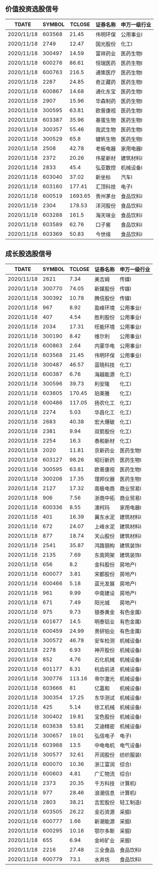 ## 价值投资选股信号

| TDATE      | SYMBOL | TCLOSE  | 证券名称 | 申万一级行业 |
| ---------- | ------ | ------- | -------- | ------------ |
| 2020/11/18 | 603568 | 21.45   | 伟明环保 | 公用事业I    |
| 2020/11/18 | 2749   | 12.47   | 国光股份 | 化工I        |
| 2020/11/18 | 300497 | 14.59   | 富祥药业 | 医药生物I    |
| 2020/11/18 | 600276 | 86.61   | 恒瑞医药 | 医药生物I    |
| 2020/11/18 | 600763 | 216.5   | 通策医疗 | 医药生物I    |
| 2020/11/18 | 2287   | 24.85   | 奇正藏药 | 医药生物I    |
| 2020/11/18 | 600867 | 14.68   | 通化东宝 | 医药生物I    |
| 2020/11/18 | 2907   | 15.96   | 华森制药 | 医药生物I    |
| 2020/11/18 | 300595 | 63.81   | 欧普康视 | 医药生物I    |
| 2020/11/18 | 603387 | 35.96   | 基蛋生物 | 医药生物I    |
| 2020/11/18 | 300357 | 55.46   | 我武生物 | 医药生物I    |
| 2020/11/18 | 300529 | 65.8    | 健帆生物 | 医药生物I    |
| 2020/11/18 | 2508   | 42.78   | 老板电器 | 家用电器I    |
| 2020/11/18 | 2372   | 20.26   | 伟星新材 | 建筑材料I    |
| 2020/11/18 | 2833   | 45.4    | 弘亚数控 | 机械设备I    |
| 2020/11/18 | 603040 | 37.02   | 新坐标   | 汽车I        |
| 2020/11/18 | 603160 | 177.41  | 汇顶科技 | 电子I        |
| 2020/11/18 | 600519 | 1693.65 | 贵州茅台 | 食品饮料I    |
| 2020/11/18 | 2304   | 178.53  | 洋河股份 | 食品饮料I    |
| 2020/11/18 | 603288 | 161.5   | 海天味业 | 食品饮料I    |
| 2020/11/18 | 603589 | 62.76   | 口子窖   | 食品饮料I    |
| 2020/11/18 | 603369 | 50.83   | 今世缘   | 食品饮料I    |



## 成长股选股信号

| TDATE      | SYMBOL | TCLOSE | 证券名称 | 申万一级行业 |
| ---------- | ------ | ------ | -------- | ------------ |
| 2020/11/18 | 2621   | 7.34   | 美吉姆   | 传媒I        |
| 2020/11/18 | 300770 | 74.05  | 新媒股份 | 传媒I        |
| 2020/11/18 | 300392 | 10.78  | 腾信股份 | 传媒I        |
| 2020/11/18 | 967    | 8.92   | 盈峰环境 | 公用事业I    |
| 2020/11/18 | 407    | 4.54   | 胜利股份 | 公用事业I    |
| 2020/11/18 | 2034   | 17.31  | 旺能环境 | 公用事业I    |
| 2020/11/18 | 300190 | 8.42   | 维尔利   | 公用事业I    |
| 2020/11/18 | 600863 | 2.64   | 内蒙华电 | 公用事业I    |
| 2020/11/18 | 603568 | 21.45  | 伟明环保 | 公用事业I    |
| 2020/11/18 | 300487 | 46.57  | 蓝晓科技 | 化工I        |
| 2020/11/18 | 600387 | 6.76   | 海越能源 | 化工I        |
| 2020/11/18 | 300596 | 39.73  | 利安隆   | 化工I        |
| 2020/11/18 | 603605 | 170.45 | 珀莱雅   | 化工I        |
| 2020/11/18 | 600486 | 117.05 | 扬农化工 | 化工I        |
| 2020/11/18 | 2274   | 5.03   | 华昌化工 | 化工I        |
| 2020/11/18 | 2683   | 40.38  | 宏大爆破 | 化工I        |
| 2020/11/18 | 2381   | 9.94   | 双箭股份 | 化工I        |
| 2020/11/18 | 2254   | 16.3   | 泰和新材 | 化工I        |
| 2020/11/18 | 2020   | 11.81  | 京新药业 | 医药生物I    |
| 2020/11/18 | 603127 | 98.26  | 昭衍新药 | 医药生物I    |
| 2020/11/18 | 300595 | 63.81  | 欧普康视 | 医药生物I    |
| 2020/11/18 | 300206 | 17.35  | 理邦仪器 | 医药生物I    |
| 2020/11/18 | 2127   | 17.32  | 南极电商 | 商业贸易I    |
| 2020/11/18 | 906    | 7.56   | 浙商中拓 | 商业贸易I    |
| 2020/11/18 | 600336 | 8.55   | 澳柯玛   | 家用电器I    |
| 2020/11/18 | 401    | 16.39  | 冀东水泥 | 建筑材料I    |
| 2020/11/18 | 672    | 24.07  | 上峰水泥 | 建筑材料I    |
| 2020/11/18 | 877    | 18.74  | 天山股份 | 建筑材料I    |
| 2020/11/18 | 2541   | 35.87  | 鸿路钢构 | 建筑装饰I    |
| 2020/11/18 | 2135   | 7.69   | 东南网架 | 建筑装饰I    |
| 2020/11/18 | 656    | 8.2    | 金科股份 | 房地产I      |
| 2020/11/18 | 600077 | 3.81   | 宋都股份 | 房地产I      |
| 2020/11/18 | 600466 | 5.18   | 蓝光发展 | 房地产I      |
| 2020/11/18 | 961    | 9.99   | 中南建设 | 房地产I      |
| 2020/11/18 | 671    | 7.49   | 阳光城   | 房地产I      |
| 2020/11/18 | 975    | 9.73   | 银泰黄金 | 有色金属I    |
| 2020/11/18 | 601677 | 14.5   | 明泰铝业 | 有色金属I    |
| 2020/11/18 | 600459 | 24.99  | 贵研铂业 | 有色金属I    |
| 2020/11/18 | 300572 | 46.78  | 安车检测 | 机械设备I    |
| 2020/11/18 | 2278   | 6.93   | 神开股份 | 机械设备I    |
| 2020/11/18 | 852    | 4.76   | 石化机械 | 机械设备I    |
| 2020/11/18 | 601177 | 8.31   | 杭齿前进 | 机械设备I    |
| 2020/11/18 | 300776 | 113.16 | 帝尔激光 | 机械设备I    |
| 2020/11/18 | 603666 | 81     | 亿嘉和   | 机械设备I    |
| 2020/11/18 | 300354 | 17.25  | 东华测试 | 机械设备I    |
| 2020/11/18 | 425    | 5.14   | 徐工机械 | 机械设备I    |
| 2020/11/18 | 300402 | 19.81  | 宝色股份 | 机械设备I    |
| 2020/11/18 | 603638 | 53.81  | 艾迪精密 | 机械设备I    |
| 2020/11/18 | 300657 | 19.01  | 弘信电子 | 电子I        |
| 2020/11/18 | 603988 | 13.5   | 中电电机 | 电气设备I    |
| 2020/11/18 | 300577 | 32.61  | 开润股份 | 纺织服装I    |
| 2020/11/18 | 600070 | 10.36  | 浙江富润 | 综合I        |
| 2020/11/18 | 600603 | 4.81   | 广汇物流 | 综合I        |
| 2020/11/18 | 2373   | 20.35  | 千方科技 | 计算机I      |
| 2020/11/18 | 977    | 28.46  | 浪潮信息 | 计算机I      |
| 2020/11/18 | 2803   | 38.21  | 吉宏股份 | 轻工制造I    |
| 2020/11/18 | 603505 | 26.22  | 金石资源 | 采掘I        |
| 2020/11/18 | 600777 | 1.66   | 新潮能源 | 采掘I        |
| 2020/11/18 | 600295 | 10.16  | 鄂尔多斯 | 采掘I        |
| 2020/11/18 | 655    | 6.94   | 金岭矿业 | 采掘I        |
| 2020/11/18 | 2216   | 27.48  | 三全食品 | 食品饮料I    |
| 2020/11/18 | 600779 | 73.1   | 水井坊   | 食品饮料I    |

